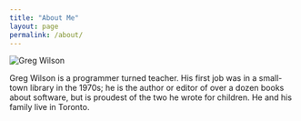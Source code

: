 ```yaml
---
title: "About Me"
layout: page
permalink: /about/
---
```


<img src="{{ '/gvwilson-tpl-2017-small.jpg' | relative_url }}" alt="Greg Wilson" />

Greg Wilson is a programmer turned teacher.
His first job was in a small-town library in the 1970s;
he is the author or editor of over a dozen books about software,
but is proudest of the two he wrote for children.
He and his family live in Toronto.
